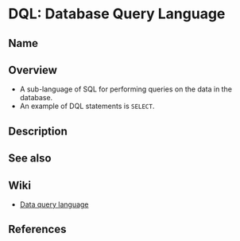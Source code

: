 # DQL: Database Query Language

## Name

## Overview
- A sub-language of SQL for performing queries on the data in the database.
- An example of DQL statements is `SELECT`.

## Description

## See also

## Wiki
- [Data query language](https://en.wikipedia.org/wiki/Data_query_language)

## References

